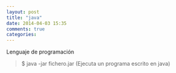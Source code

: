 ```yaml
---
layout: post
title: "java"
date: 2014-04-03 15:35
comments: true
categories: 
---
```

Lenguaje de programación 

>$ java -jar fichero.jar  (Ejecuta un programa escrito en java)

